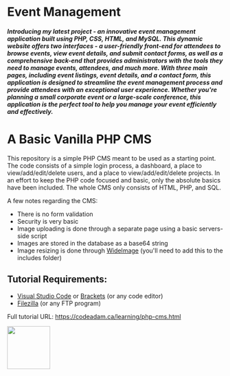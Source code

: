 # Event Management
##### Introducing my latest project - an innovative event management application built using PHP, CSS, HTML, and MySQL. This dynamic website offers two interfaces - a user-friendly front-end for attendees to browse events, view event details, and submit contact forms, as well as a comprehensive back-end that provides administrators with the tools they need to manage events, attendees, and much more. With three main pages, including event listings, event details, and a contact form, this application is designed to streamline the event management process and provide attendees with an exceptional user experience. Whether you're planning a small corporate event or a large-scale conference, this application is the perfect tool to help you manage your event efficiently and effectively.

# A Basic Vanilla PHP CMS

This repository is a simple PHP CMS meant to be used as a starting point. The code consists of a simple login process, a dashboard, a place to view/add/edit/delete users, and a place to view/add/edit/delete projects. In an effort to keep the PHP code focused and basic, only the absolute basics have been included. The whole CMS only consists of HTML, PHP, and SQL.

A few notes regarding the CMS:

- There is no form validation
- Security is very basic
- Image uploading is done through a separate page using a basic servers-side script
- Images are stored in the database as a base64 string
- Image resizing is done through [WideImage](http://wideimage.sourceforge.net/) (you'll need to add this to the includes folder)

## Tutorial Requirements:

* [Visual Studio Code](https://code.visualstudio.com/) or [Brackets](http://brackets.io/) (or any code editor)
* [Filezilla](https://filezilla-project.org/) (or any FTP program)

Full tutorial URL: https://codeadam.ca/learning/php-cms.html

<a href="https://codeadam.ca">
<img src="https://codeadam.ca/images/code-block.png" width="100">
</a>
